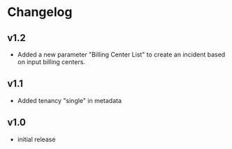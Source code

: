 # Changelog

## v1.2

- Added a new parameter "Billing Center List" to create an incident based on input billing centers.

## v1.1

- Added tenancy "single" in metadata

## v1.0

- initial release